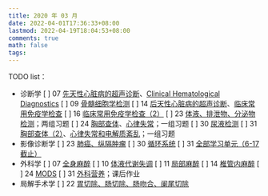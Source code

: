 ```yaml
---
title: 2020 年 03 月
date: 2022-04-01T17:36:33+08:00
lastmod: 2022-04-19T18:04:53+08:00
comments: true
math: false
tags:
---
```


TODO list：

- 诊断学
    [ ] 07 [先天性心脏病的超声诊断](https://changjiang.yuketang.cn/v2/web/student/8095614/5742272/10138961)、[Clinical Hematological Diagnostics](https://changjiang.yuketang.cn/v2/web/student/8095614/5744548/10147446)
    [ ] 09 [骨髓细胞学检测](https://changjiang.yuketang.cn/v2/web/student/8095614/5757663/10194499)
    [ ] 14 [后天性心脏病的超声诊断](https://changjiang.yuketang.cn/v2/web/student/8095614/5780327/10280113)、[临床常用免疫学检查](https://changjiang.yuketang.cn/v2/web/student-v3/8095614/582162056595135232/10291107)
    [ ] 16 [临床常用免疫学检查（2）](https://changjiang.yuketang.cn/v2/web/student-v3/8095614/583517580009383680/10355448)
    [ ] 23 [体液、排泄物、分泌物检测](https://changjiang.yuketang.cn/v2/web/student-v3/8095614/588583963990953728/10534352)；两组习题
    [ ] 24 [胸部查体](https://changjiang.yuketang.cn/v2/web/student/8095614/5839947/10558396)、[心律失常](https://changjiang.yuketang.cn/v2/web/student-v3/8095614/589456644688287360/10573617)；一组习题
    [ ] 30 [尿液检测](https://changjiang.yuketang.cn/v2/web/student-v3/8095614/593659200369180416/10697433)
    [ ] 31 [胸部查体（2）](https://changjiang.yuketang.cn/v2/web/student/8095614/5874589/10722254)、[心律失常和电解质紊乱](https://changjiang.yuketang.cn/v2/web/student-v3/8095614/594539221005431040/10737187)；一组习题
- 影像诊断学
    [ ] 23 [肺癌、纵隔肿瘤](https://changjiang.yuketang.cn/v2/web/student-v3/8095627/588527476186257024/10527895)
    [ ] 30 [循环系统](https://changjiang.yuketang.cn/v2/web/student-v3/8095627/593605255713196288/10691356)
    [ ] 31 [全部学习单元（6-17 截止）](https://changjiang.yuketang.cn/v2/web/studentLog/8095627)
- 外科学
    [ ] 07 [全身麻醉](https://changjiang.yuketang.cn/v2/web/student/8505407/5743622/10143644)
    [ ] 10 [体液代谢失调](https://changjiang.yuketang.cn/v2/web/student/8505407/5765302/10220430)
    [ ] 11 [局部麻醉](https://changjiang.yuketang.cn/v2/web/student/8505407/5770468/10239200)
    [ ] 14 [椎管内麻醉](https://changjiang.yuketang.cn/v2/web/student/8505407/5782216/10287003)
    [ ] 24 [MODS](https://changjiang.yuketang.cn/v2/web/student-v3/8505407/589312815460800000/10565132)
    [ ] 31 [外科营养](https://changjiang.yuketang.cn/v2/web/student-v3/8505407/594376280180585216/10726164)；课后作业
- 局解手术学
    [ ] 22 [胃切除、肠切除、肠吻合、阑尾切除](https://changjiang.yuketang.cn/v2/web/student-v3/8505419/587855531405182464/10500226)

